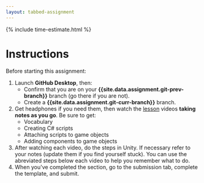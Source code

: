 ```yaml
---
layout: tabbed-assignment
---
```


{% include time-estimate.html %}

# Instructions

Before starting this assignment:
1. Launch **GitHub Desktop**, then:
   - Confirm that you are on your **{{site.data.assignment.git-prev-branch}}** branch (go there if you are not).
   - Create a **{{site.data.assignment.git-curr-branch}}** branch.
1. Get headphones if you need them, then watch the [lesson][] videos **taking notes as you go**. Be sure to get:
   - Vocabulary
   - Creating C# scripts
   - Attaching scripts to game objects
   - Adding components to game objects
1. After watching each video, do the steps in Unity. If necessary refer to your notes (update them if you find yourself stuck). You can use the abreviated steps below each video to help you remember what to do.
1. When you've completed the section, go to the submission tab, complete the template, and submit.

<!-- Don't edit links here, change them in _data/assignment.yml instead, -->

[lesson]: <{{site.data.assignment.lesson}}>
[slides]: <{{site.data.assignment.slides}}>
[template]: <{{site.data.assignment.template}}>
